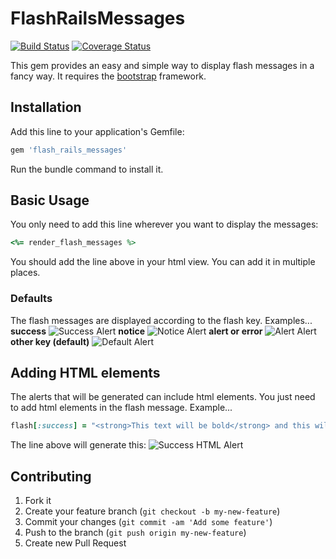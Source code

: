 # FlashRailsMessages

[![Build Status](https://travis-ci.org/alejandrogutierrez/flash_rails_messages.png?branch=master)](https://travis-ci.org/alejandrogutierrez/flash_rails_messages)
[![Coverage Status](https://coveralls.io/repos/alejandrogutierrez/flash_rails_messages/badge.png)](https://coveralls.io/r/alejandrogutierrez/flash_rails_messages)


This gem provides an easy and simple way to display flash messages in a fancy way.
It requires the [bootstrap](http://twitter.github.io/bootstrap) framework.


## Installation
Add this line to your application's Gemfile:
```ruby
gem 'flash_rails_messages'
```
Run the bundle command to install it.



## Basic Usage
You only need to add this line wherever you want to display the messages:
```ruby
<%= render_flash_messages %>
```
You should add the line above in your html view. You can add it in multiple places.


### Defaults
The flash messages are displayed according to the flash key. Examples...
**success**
![Success Alert](https://raw.github.com/alejandrogutierrez/flash_rails_messages/master/images/success.png)
**notice**
![Notice Alert](https://raw.github.com/alejandrogutierrez/flash_rails_messages/master/images/notice.png)
**alert or error**
![Alert Alert](https://raw.github.com/alejandrogutierrez/flash_rails_messages/master/images/alert.png)
**other key (default)**
![Default Alert](https://raw.github.com/alejandrogutierrez/flash_rails_messages/master/images/default.png)


## Adding HTML elements
The alerts that will be generated can include html elements. You just need to add
html elements in the flash message. Example...
```ruby
flash[:success] = "<strong>This text will be bold</strong> and this will be normal"
```
The line above will generate this:
![Success HTML Alert](https://raw.github.com/alejandrogutierrez/flash_rails_messages/master/images/success2.png)


## Contributing
1. Fork it
2. Create your feature branch (`git checkout -b my-new-feature`)
3. Commit your changes (`git commit -am 'Add some feature'`)
4. Push to the branch (`git push origin my-new-feature`)
5. Create new Pull Request
